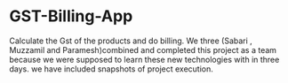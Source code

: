 # GST-Billing-App
Calculate the Gst of the products and do billing.
We three (Sabari , Muzzamil and Paramesh)combined and completed this project as a team because we were supposed to learn these new technologies with in three days.
we have included snapshots of project execution.
